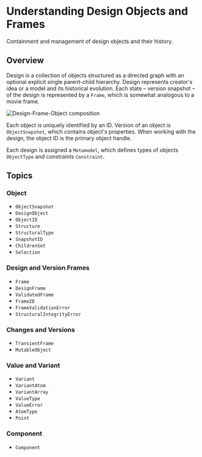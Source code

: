 # Understanding Design Objects and Frames

Containment and management of design objects and their history.

## Overview

Design is a collection of objects structured as a directed graph with an
optional explicit single parent-child hierarchy. Design represents creator's
idea or a model and its historical evolution. Each state – version snapshot –
of the design is represented by a ``Frame``, which is somewhat analogous
to a movie frame.

![Design-Frame-Object composition](design-frame-object)

Each object is uniquely identified by an ID. Version of an object is
``ObjectSnapshot``, which contains object's properties. When working with
the design, the object ID is the primary object handle.


Each design is assigned a ``Metamodel``, which defines types of objects
``ObjectType`` and constraints ``Constraint``.

## Topics

### Object

- ``ObjectSnapshot``
- ``DesignObject``
- ``ObjectID``
- ``Structure``
- ``StructuralType``
- ``SnapshotID``
- ``ChildrenSet``
- ``Selection``

### Design and Version Frames

- ``Frame``
- ``DesignFrame``
- ``ValidatedFrame``
- ``FrameID``
- ``FrameValidationError``
- ``StructuralIntegrityError``

### Changes and Versions

- ``TransientFrame``
- ``MutableObject``

### Value and Variant

- ``Variant``
- ``VariantAtom``
- ``VariantArray``
- ``ValueType``
- ``ValueError``
- ``AtomType``
- ``Point``

### Component

- ``Component``

